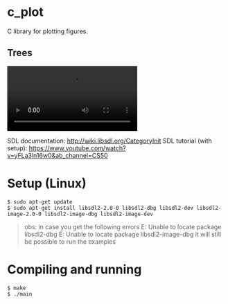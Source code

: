 # c_plot

C library for plotting figures.

## Trees

<video src="img/demo.mp4" controls="controls" style="max-width: 730px;">
</video>

<!-- <div style="display:flex;width:100%;">
<img src="img/tree.png" alt="example image of tree drawn on polar coordinates grid" width="49%%" />
<img src="img/tree2.jpeg" alt="example image of tree drawn on polar coordinates grid" width="49%" />
<img src="img/tree3.jpeg" alt="example image of tree drawn on polar coordinates grid" width="49%" />
<img src="img/tree4.jpeg" alt="example image of tree drawn on polar coordinates grid" width="49%" />
</div> -->

SDL documentation: http://wiki.libsdl.org/CategoryInit
SDL tutorial (with setup): https://www.youtube.com/watch?v=yFLa3ln16w0&ab_channel=CS50

# Setup (Linux)

```shell
$ sudo apt-get update
$ sudo apt-get install libsdl2-2.0-0 libsdl2-dbg libsdl2-dev libsdl2-image-2.0-0 libsdl2-image-dbg libsdl2-image-dev
```

> obs: in case you get the following errors
> E: Unable to locate package libsdl2-dbg
> E: Unable to locate package libsdl2-image-dbg
> it will still be possible to run the examples

# Compiling and running

```shell
$ make
$ ./main
```
